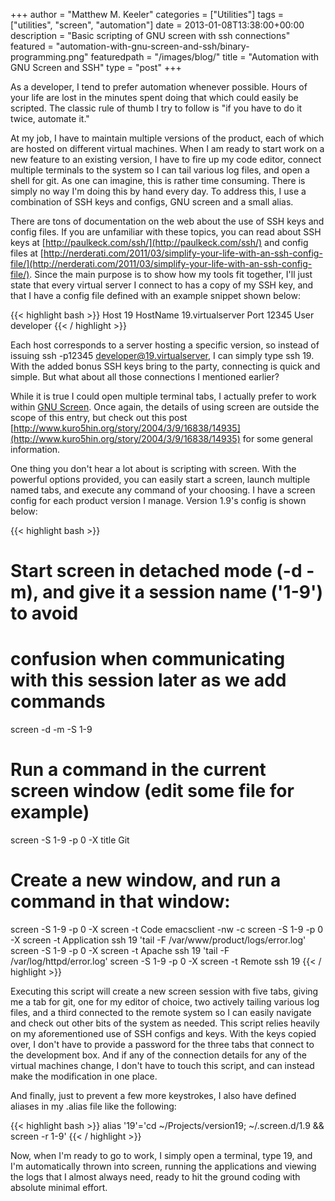 +++
author = "Matthew M. Keeler"
categories = ["Utilities"]
tags = ["utilities", "screen", "automation"]
date = 2013-01-08T13:38:00+00:00
description = "Basic scripting of GNU screen with ssh connections"
featured = "automation-with-gnu-screen-and-ssh/binary-programming.png"
featuredpath = "/images/blog/"
title = "Automation with GNU Screen and SSH"
type = "post"
+++

As a developer, I tend to prefer automation whenever possible. Hours of your
life are lost in the minutes spent doing that which could easily be
scripted. The classic rule of thumb I try to follow is "if you have to do it
twice, automate it."<!--more-->

At my job, I have to maintain multiple versions of the product, each of which
are hosted on different virtual machines. When I am ready to start work on a
new feature to an existing version, I have to fire up my code editor, connect
multiple terminals to the system so I can tail various log files, and open a
shell for git. As one can imagine, this is rather time consuming. There is
simply no way I'm doing this by hand every day. To address this, I use a
combination of SSH keys and configs, GNU screen and a small alias.

There are tons of documentation on the web about the use of SSH keys and config
files. If you are unfamiliar with these topics, you can read about SSH keys at
[http://paulkeck.com/ssh/](http://paulkeck.com/ssh/) and config files at
[http://nerderati.com/2011/03/simplify-your-life-with-an-ssh-config-file/](http://nerderati.com/2011/03/simplify-your-life-with-an-ssh-config-file/). Since
the main purpose is to show how my tools fit together, I'll just state that
every virtual server I connect to has a copy of my SSH key, and that I have a
config file defined with an example snippet shown below:

{{< highlight bash >}}
Host 19
HostName 19.virtualserver
Port 12345
User developer
{{< / highlight >}}

Each host corresponds to a server hosting a specific version, so instead of
issuing ssh -p12345 developer@19.virtualserver, I can simply type ssh 19. With
the added bonus SSH keys bring to the party, connecting is quick and
simple. But what about all those connections I mentioned earlier?

While it is true I could open multiple terminal tabs, I actually prefer to work
within [GNU Screen](http://www.gnu.org/software/screen/). Once again, the
details of using screen are outside the scope of this entry, but check out this
post
[http://www.kuro5hin.org/story/2004/3/9/16838/14935](http://www.kuro5hin.org/story/2004/3/9/16838/14935)
for some general information.

One thing you don't hear a lot about is scripting with screen. With the
powerful options provided, you can easily start a screen, launch multiple named
tabs, and execute any command of your choosing. I have a screen config for each
product version I manage. Version 1.9's config is shown below:

{{< highlight bash >}}
# Start screen in detached mode (-d -m), and give it a session name ('1-9') to avoid
# confusion when communicating with this session later as we add commands
screen -d -m -S 1-9

# Run a command in the current screen window (edit some file for example)
screen -S 1-9 -p 0 -X title Git

# Create a new window, and run a command in that window:
screen -S 1-9 -p 0 -X screen -t Code emacsclient -nw -c
screen -S 1-9 -p 0 -X screen -t Application ssh 19 'tail -F /var/www/product/logs/error.log'
screen -S 1-9 -p 0 -X screen -t Apache ssh 19 'tail -F /var/log/httpd/error.log'
screen -S 1-9 -p 0 -X screen -t Remote ssh 19
{{< / highlight >}}

Executing this script will create a new screen session with five tabs, giving
me a tab for git, one for my editor of choice, two actively tailing various log
files, and a third connected to the remote system so I can easily navigate and
check out other bits of the system as needed. This script relies heavily on my
aforementioned use of SSH configs and keys. With the keys copied over, I don't
have to provide a password for the three tabs that connect to the development
box. And if any of the connection details for any of the virtual machines
change, I don't have to touch this script, and can instead make the
modification in one place.

And finally, just to prevent a few more keystrokes, I also have defined aliases
in my .alias file like the following:

{{< highlight bash >}}
alias '19'='cd ~/Projects/version19; ~/.screen.d/1.9 && screen -r 1-9'
{{< / highlight >}}

Now, when I'm ready to go to work, I simply open a terminal, type 19, and I'm
automatically thrown into screen, running the applications and viewing the logs
that I almost always need, ready to hit the ground coding with absolute minimal
effort.
